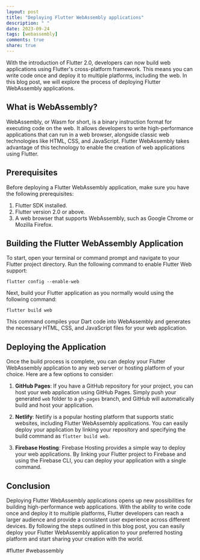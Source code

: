 ```yaml
---
layout: post
title: "Deploying Flutter WebAssembly applications"
description: " "
date: 2023-09-24
tags: [webassembly]
comments: true
share: true
---
```


With the introduction of Flutter 2.0, developers can now build web applications using Flutter's cross-platform framework. This means you can write code once and deploy it to multiple platforms, including the web. In this blog post, we will explore the process of deploying Flutter WebAssembly applications.

## What is WebAssembly?
WebAssembly, or Wasm for short, is a binary instruction format for executing code on the web. It allows developers to write high-performance applications that can run in a web browser, alongside classic web technologies like HTML, CSS, and JavaScript. Flutter WebAssembly takes advantage of this technology to enable the creation of web applications using Flutter.

## Prerequisites
Before deploying a Flutter WebAssembly application, make sure you have the following prerequisites:

1. Flutter SDK installed.
2. Flutter version 2.0 or above.
3. A web browser that supports WebAssembly, such as Google Chrome or Mozilla Firefox.

## Building the Flutter WebAssembly Application
To start, open your terminal or command prompt and navigate to your Flutter project directory. Run the following command to enable Flutter Web support:

`flutter config --enable-web`

Next, build your Flutter application as you normally would using the following command:

`flutter build web`

This command compiles your Dart code into WebAssembly and generates the necessary HTML, CSS, and JavaScript files for your web application.

## Deploying the Application
Once the build process is complete, you can deploy your Flutter WebAssembly application to any web server or hosting platform of your choice. Here are a few options to consider:

1. **GitHub Pages**: If you have a GitHub repository for your project, you can host your web application using GitHub Pages. Simply push your generated `web` folder to a `gh-pages` branch, and GitHub will automatically build and host your application.

2. **Netlify**: Netlify is a popular hosting platform that supports static websites, including Flutter WebAssembly applications. You can easily deploy your application by linking your repository and specifying the build command as `flutter build web`.

3. **Firebase Hosting**: Firebase Hosting provides a simple way to deploy your web applications. By linking your Flutter project to Firebase and using the Firebase CLI, you can deploy your application with a single command.

## Conclusion
Deploying Flutter WebAssembly applications opens up new possibilities for building high-performance web applications. With the ability to write code once and deploy it to multiple platforms, Flutter developers can reach a larger audience and provide a consistent user experience across different devices. By following the steps outlined in this blog post, you can easily deploy your Flutter WebAssembly application to your preferred hosting platform and start sharing your creation with the world.

#flutter #webassembly